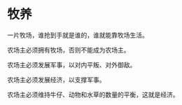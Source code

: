 # 牧养

一片牧场，谁抢到手就是谁的，谁就能靠牧场生活。

农场主必须拥有牧场，否则不能成为农场主。

农场主必须发展军事，以对内平叛、对外御敌。

农场主必须发展经济，以支撑军事。

农场主必须维持牛仔、动物和水草的数量的平衡，这就是经济。
